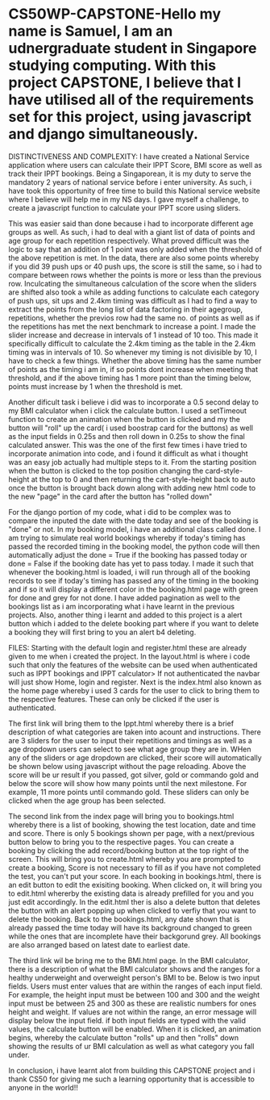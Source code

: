 # CS50WP-CAPSTONE-Hello my name is Samuel, I am an udnergraduate student in Singapore studying computing. With this project CAPSTONE, I believe that I have utilised all of the requirements set for this project, using javascript and django simultaneously.

DISTINCTIVENESS AND COMPLEXITY:
I have created a National Service application where users can calculate their IPPT Score, BMI score as well as track their IPPT bookings. Being a Singaporean, it is my duty to serve the mandatory 2 years of national service before i enter university. As such, i have took this opportunity of free time to build this National service website where I believe will help me in my NS days. I gave myself a challenge, to create a javascript function to calculate your IPPT score using sliders.

This was easier said than done because i had to incorporate different age groups as well. As such, i had to deal with a giant list of data of points and age group for each repetition respectively. What proved difficult was the logic to say that an addition of 1 point was only added when the threshold of the above repetition is met. In the data, there are also some points whereby if you did 39 push ups or 40 push ups, the score is still the same, so i had to compare between rows whether the points is more or less than the previous row. Inculcating the simultaneous calculation of the score when the sliders are shifted also took a while as adding functions to calculate each category of push ups, sit ups and 2.4km timing was difficult as I had to find a way to extract the points from the long list of data factoring in their agegroup, repetitions, whether the previos row had the same no. of points as well as if the repetitions has met the next benchmark to increase a point. I made the slider increase and decrease in intervals of 1 instead of 10 too. This made it specifically difficult to calculate the 2.4km timing as the table in the 2.4km timing was in intervals of 10. So whenever my timing is not divisible by 10, I have to check a few things. Whether the above timing has the same number of points as the timing i am in, if so points dont increase when meeting that threshold, and if the above timing has 1 more point than the timing below, points must increase by 1 when the threshold is met.

Another dificult task i believe i did was to incorporate a 0.5 second delay to my BMI calculator when i click the calculate button. I used a setTimeout function to create an animation when the button is clicked and my the button will "roll" up the card( i used boostrap card for the buttons) as well as the input fields in 0.25s and then roll down in 0.25s to show the final calculated answer. This was the one of the first few times i have tried to incorporate animation into code, and i found it difficult as what i thought was an easy job actually had multiple steps to it. From the starting position when the button is clicked to the top position changing the card-style-height at the top to 0 and then returning the cart-style-height back to auto once the button is brought back down along with adding new html code to the new "page" in the card after the button has "rolled down"

For the django portion of my code, what i did to be complex was to compare the inputed the date with the date today and see of the booking is "done" or not. In my booking model, i have an additional class called done. I am trying to simulate real world bookings whereby if today's timing has passed the recorded timing in the booking model, the python code will then automatically adjust the done = True if the booking has passed today or done = False if the booking date has yet to pass today. I made it such that whenever the booking.html is loaded, i will run through all of the booking records to see if today's timing has passed any of the timing in the booking and if so it will display a different color in the booking.html page with green for done and grey for not done. I have added pagination as well to the bookings list as i am incorporating what i have learnt in the previous projects. Also, another thing i learnt and added to this project is a alert button which i added to the delete booking part where if you want to delete a booking they will first bring to you an alert b4 deleting.

FILES:
Starting with the default login and register.html these are already given to me when i created the project. In the layout.html is where i code such that only the features of the website can be used when authenticated such as IPPT bookings and IPPT calculator> If not authenticated the navbar will just show Home, login and register. Next is the index.html also known as the home page whereby i used 3 cards for the user to click to bring them to the respective features. These can only be clicked if the user is authenticated.

The first link will bring them to the Ippt.html whereby there is a brief description of what categories are taken into acount and instructions. There are 3 sliders for the user to input their repetitions and timings as well as a age dropdown users can select to see what age group they are in. WHen any of the sliders or age dropdown are clicked, their score will automatically be shown below using javascript without the page reloading. Above the score will be ur result if you passed, got silver, gold or commando gold and below the score will show how many points until the next milestone. For example, 11 more points until commando gold. These sliders can only be clicked when the age group has been selected.

The second link from the index page will bring you to bookings.html whereby there is a list of booking, showing the test location, date and time and score. There is only 5 bookings shown per page, with a next/previous button below to bring you to the respective pages. You can create a booking by clicking the add record/booking button at the top right of the screen. This will bring you to create.html whereby you are prompted to create a booking, Score is not necessary to fill as if you have not completed the test, you can't put your score. In each booking in bookings.html, there is an edit button to edit the exisiting booking. When clicked on, it will bring you to edit.html whererby the existing data is already prefilled for you and you just edit accordingly. In the edit.html ther is also a delete button that deletes the button with an alert popping up when clicked to verfiy that you want to delete the booking. Back to the bookings.html, any date shown that is already passed the time today will have its background changed to green while the ones that are incomplete have their backgorund grey. All bookings are also arranged based on latest date to earliest date.

The third link wil be bring me to the BMI.html page. In the BMI calculator, there is a description of what the BMI calculator shows and the ranges for a healthy underweight and overweight person's BMI to be. Below is two input fields. Users must enter values that are within the ranges of each input field. For example, the height input must be between 100 and 300 and the weight input must be between 25 and 300 as these are realistic numbers for ones height and weight. If values are not within the range, an error message will display below the input field. if both input fields are typed with the valid values, the calculate button will be enabled. When it is clicked, an animation begins, whereby the calculate button "rolls" up and then "rolls" down showing the results of ur BMI calculation as well as what category you fall under.

In conclusion, i have learnt alot from building this CAPSTONE project and i thank CS50 for giving me such a learning opportunity that is accessible to anyone in the world!!
